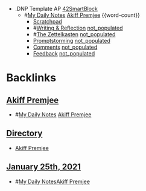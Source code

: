 - .DNP Template AP [42SmartBlock](<42SmartBlock.md>)
    - #[My Daily Notes](<My Daily Notes.md>) [Akiff Premjee](<Akiff Premjee.md>) {{word-count}}
        - [Scratchpad](<Scratchpad.md>)
        - #[Writing & Reflection](<Writing & Reflection.md>) [not_populated](<not_populated.md>)
        - #[The Zettelkasten](<The Zettelkasten.md>) [not_populated](<not_populated.md>)
        - [Promptstorming](<Promptstorming.md>) [not_populated](<not_populated.md>)
        - [Comments](<Comments.md>) [not_populated](<not_populated.md>)
        - [Feedback](<Feedback.md>)  [not_populated](<not_populated.md>)

# Backlinks
## [Akiff Premjee](<Akiff Premjee.md>)
- #[My Daily Notes](<My Daily Notes.md>) [Akiff Premjee](<Akiff Premjee.md>)

## [Directory](<Directory.md>)
- [Akiff Premjee](<Akiff Premjee.md>)

## [January 25th, 2021](<January 25th, 2021.md>)
- #[My Daily Notes](<My Daily Notes.md>)[Akiff Premjee](<Akiff Premjee.md>)

